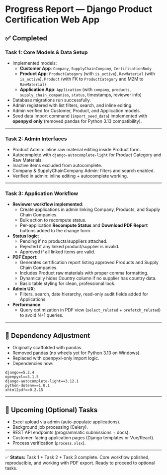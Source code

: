# Progress Report — Django Product Certification Web App

## ✅ Completed

### Task 1: Core Models & Data Setup
- Implemented models:
  - **Customer App**: `Company`, `SupplyChainCompany`, `CertificationBody`
  - **Product App**: `ProductCategory` (with `is_active`), `RawMaterial` (with `is_active`), `Product` (with FK to `ProductCategory` and M2M to `RawMaterial`)
  - **Application App**: `Application` (with `company`, `products`, `supply_chain_companies`, `status`, timestamps, reviewer info)
- Database migrations run successfully.
- Admin registered with list filters, search, and inline editing.
- Admin verified for Customer, Product, and Application models.
- Seed data import command (`import_seed_data`) implemented with **openpyxl only** (removed pandas for Python 3.13 compatibility).

---

### Task 2: Admin Interfaces
- Product Admin: inline raw material editing inside Product form.
- Autocomplete with `django-autocomplete-light` for Product Category and Raw Materials.
- Inactive items excluded from autocomplete.
- Company & SupplyChainCompany Admin: filters and search enabled.
- Verified in admin: inline editing + autocomplete working.

---

### Task 3: Application Workflow
- **Reviewer workflow implemented**:
  - Create applications in admin linking Company, Products, and Supply Chain Companies.
  - Bulk action to recompute status.
  - Per-application **Recompute Status** and **Download PDF Report** buttons added to the change form.
- **Status logic**:
  - Pending if no products/suppliers attached.
  - Rejected if any linked product/supplier is invalid.
  - Approved if all linked items are valid.
- **PDF Export**:
  - Generates certification report listing approved Products and Supply Chain Companies.
  - Includes Product raw materials with proper comma formatting.
  - Dynamically hides Country column if no supplier has country data.
  - Basic table styling for clean, professional look.
- **Admin UX**:
  - Filters, search, date hierarchy, read-only audit fields added for Applications.
- **Performance**:
  - Query optimization in PDF view (`select_related` + `prefetch_related`) to avoid N+1 queries.

---

## 🔄 Dependency Adjustment
- Originally scaffolded with pandas.  
- Removed pandas (no wheels yet for Python 3.13 on Windows).  
- Replaced with openpyxl-only import logic.  
- Dependencies now:
```
django==5.2.4
openpyxl==3.1.5
django-autocomplete-light==3.12.1
python-dotenv==1.0.1
xhtml2pdf==0.2.15
```

---

## 🔮 Upcoming (Optional) Tasks
- Excel upload via admin (auto-populate applications).
- Background job processing (Celery).
- REST API endpoints (programmatic submissions + docs).
- Customer-facing application pages (Django templates or Vue/React).
- Process verification (`process.xlsx`).

---

✅ **Status:** Task 1 + Task 2 + Task 3 complete. Core workflow polished, reproducible, and working with PDF export. Ready to proceed to optional tasks.
